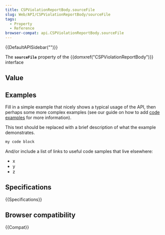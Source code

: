 ```yaml
---
title: CSPViolationReportBody.sourceFile
slug: Web/API/CSPViolationReportBody/sourceFile
tags:
  - Property
  - Reference
browser-compat: api.CSPViolationReportBody.sourceFile
---
```

{{DefaultAPISidebar("")}}

The **`sourceFile`** property of the {{domxref("CSPViolationReportBody")}} interface 

## Value



## Examples

Fill in a simple example that nicely shows a typical usage of the API, then perhaps some more complex examples (see our guide on how to add [code examples](/en-US/docs/MDN/Contribute/Structures/Code_examples) for more information).

This text should be replaced with a brief description of what the example demonstrates.

```js
my code block
```

And/or include a list of links to useful code samples that live elsewhere:

*   x
*   y
*   z

## Specifications

{{Specifications}}

## Browser compatibility

{{Compat}}


